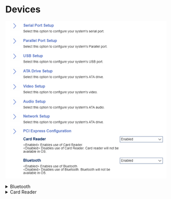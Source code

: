 # Devices #

![](./img/thinkcenter_devices.png)

<details><summary>Bluetooth</summary>

Options:

1.  **Enabled** - enables Bluetooth connections. Default.
1.	Disabled - disables Bluetooth connections. Bluetooth will not be available in the OS.

| WMI Setting name | Values | SVP or SMP Req'd |
|:---|:---|:---|
| Bluetooth  | Disabled, Enabled | yes |

</details>

<details><summary>Card Reader</summary>

Options:

1.  **Enabled** - enables card reader. Default.
1.  Disabled - disables card reader.

<!-- NO WMI -->

<!-- MODEL: S only -->

</details>
